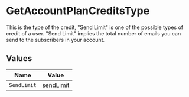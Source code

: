 # GetAccountPlanCreditsType

This is the type of the credit, "Send Limit" is one of the possible types of credit of a user. "Send Limit" implies the total number of emails you can send to the subscribers in your account.


## Values

| Name        | Value       |
| ----------- | ----------- |
| `SendLimit` | sendLimit   |